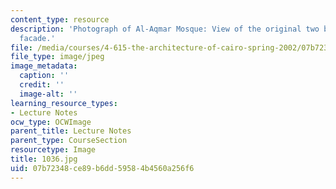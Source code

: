 ```yaml
---
content_type: resource
description: 'Photograph of Al-Aqmar Mosque: View of the original two bays of the
  facade.'
file: /media/courses/4-615-the-architecture-of-cairo-spring-2002/07b72348ce89b6dd59584b4560a256f6_1036.jpg
file_type: image/jpeg
image_metadata:
  caption: ''
  credit: ''
  image-alt: ''
learning_resource_types:
- Lecture Notes
ocw_type: OCWImage
parent_title: Lecture Notes
parent_type: CourseSection
resourcetype: Image
title: 1036.jpg
uid: 07b72348-ce89-b6dd-5958-4b4560a256f6
---
```

